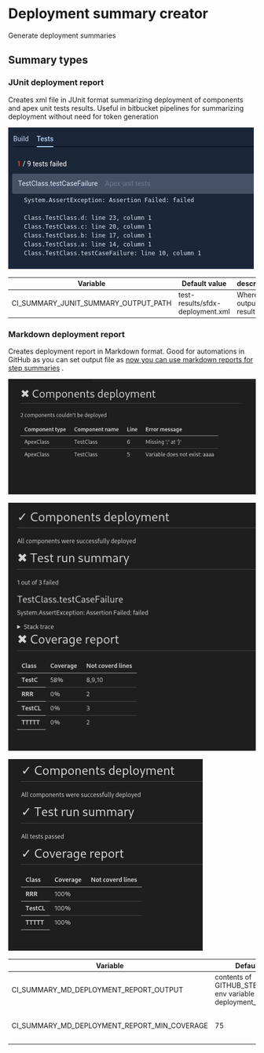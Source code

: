 # Deployment summary creator

Generate deployment summaries

## Summary types

### JUnit deployment report

Creates xml file in JUnit format summarizing deployment of components and apex unit tests results. Useful in bitbucket
pipelines for summarizing deployment without need for token generation

![Image showing how bitbucket displays this kind of report](images/junitsummary.png)

| Variable                             | Default value                    | description                         |
| ------------------------------------ | -------------------------------- | ----------------------------------- |
| CI_SUMMARY_JUNIT_SUMMARY_OUTPUT_PATH | test-results/sfdx-deployment.xml | Where to output result              |

### Markdown deployment report

Creates deployment report in Markdown format. Good for automations in GitHub as you can set output file
as [now you can use markdown reports for step summaries](https://github.blog/2022-05-09-supercharging-github-actions-with-job-summaries/)
.

![image showing report for failed deployment ](images/mdreport_deployemntFailed.png)

![image showing report for deployment with failed unit tests](images/mdreport_testsFailed.png)

![image showing report for successful report](images/mdreport_success.png)

| Variable                                     | Default value                                                        | Description                               |
| -------------------------------------------- | -------------------------------------------------------------------- | ----------------------------------------- |
| CI_SUMMARY_MD_DEPLOYMENT_REPORT_OUTPUT       | contents of GITHUB_STEP_SUMMARY env variable or deployment_report.md | File in which report will be created      |
| CI_SUMMARY_MD_DEPLOYMENT_REPORT_MIN_COVERAGE | 75                                                                   | Minimum coverage to mark class as covered |
